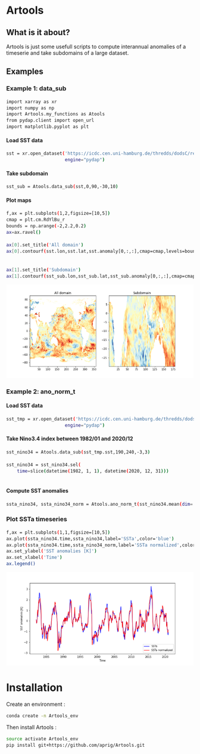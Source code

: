 # Artools

## What is it about? 

Artools is just some usefull scripts to compute interannual anomalies of a timeserie and take subdomains of a large dataset.
## Examples
### Example 1: data_sub
```bash
import xarray as xr
import numpy as np
import Artools.my_functions as Atools
from pydap.client import open_url
import matplotlib.pyplot as plt
```
#### Load SST data
```bash
sst = xr.open_dataset('https://icdc.cen.uni-hamburg.de/thredds/dodsC/reynolds_sst_anomalies_1982_2001',
                      engine="pydap")
```
#### Take subdomain
```bash
sst_sub = Atools.data_sub(sst,0,90,-30,10)
```
#### Plot maps
```bash
f,ax = plt.subplots(1,2,figsize=[10,5])
cmap = plt.cm.RdYlBu_r
bounds = np.arange(-2,2.2,0.2)
ax=ax.ravel()

ax[0].set_title('All domain')
ax[0].contourf(sst.lon,sst.lat,sst.anomaly[0,:,:],cmap=cmap,levels=bounds)


ax[1].set_title('Subdomain')
ax[1].contourf(sst_sub.lon,sst_sub.lat,sst_sub.anomaly[0,:,:],cmap=cmap,levels=bounds)
```
![data sub function ](notebooks/example_subdomain.png)

### Example 2: ano_norm_t
#### Load SST data
```bash
sst_tmp = xr.open_dataset('https://icdc.cen.uni-hamburg.de/thredds/dodsC/reynolds_sst_all',
                      engine="pydap")
```

#### Take Nino3.4 index between 1982/01 and 2020/12
```bash
sst_nino34 = Atools.data_sub(sst_tmp.sst,190,240,-3,3)

sst_nino34 = sst_nino34.sel(
    time=slice(datetime(1982, 1, 1), datetime(2020, 12, 31)))
    
```

#### Compute SST anomalies
```bash
ssta_nino34, ssta_nino34_norm = Atools.ano_norm_t(sst_nino34.mean(dim='lon').mean(dim='lat'))

```

### Plot SSTa timeseries
```bash
f,ax = plt.subplots(1,1,figsize=[10,5])
ax.plot(ssta_nino34.time,ssta_nino34,label='SSTa',color='blue')
ax.plot(ssta_nino34.time,ssta_nino34_norm,label='SSTa normalized',color='red')
ax.set_ylabel('SST anomalies [K]')
ax.set_xlabel('Time')
ax.legend()
```
![data sub function ](notebooks/example_anomalies.png)

# Installation 
Create an environment :
```bash
conda create -n Artools_env
```


Then install Artools : 
```bash
source activate Artools_env
pip install git+https://github.com/aprig/Artools.git
```
